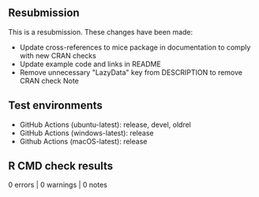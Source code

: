 ## Resubmission
This is a resubmission. These changes have been made:

* Update cross-references to mice package in documentation to comply with new
  CRAN checks
* Update example code and links in README
* Remove unnecessary "LazyData" key from DESCRIPTION to remove CRAN check Note

## Test environments
* GitHub Actions (ubuntu-latest): release, devel, oldrel
* GitHub Actions (windows-latest): release
* Github Actions (macOS-latest): release

## R CMD check results

0 errors | 0 warnings | 0 notes
